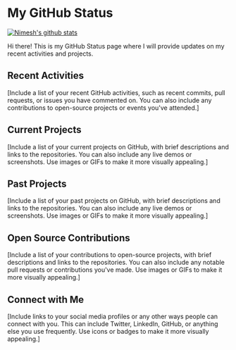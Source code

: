 # My GitHub Status

[![Nimesh's github stats](https://github-readme-stats.vercel.app/api?username=npanchal12&show_icons=true&theme=radical)](https://github.com/anuraghazra/github-readme-stats)

Hi there! This is my GitHub Status page where I will provide updates on my recent activities and projects.

## Recent Activities

[Include a list of your recent GitHub activities, such as recent commits, pull requests, or issues you have commented on. You can also include any contributions to open-source projects or events you've attended.]

## Current Projects

[Include a list of your current projects on GitHub, with brief descriptions and links to the repositories. You can also include any live demos or screenshots. Use images or GIFs to make it more visually appealing.]

## Past Projects

[Include a list of your past projects on GitHub, with brief descriptions and links to the repositories. You can also include any live demos or screenshots. Use images or GIFs to make it more visually appealing.]

## Open Source Contributions

[Include a list of your contributions to open-source projects, with brief descriptions and links to the repositories. You can also include any notable pull requests or contributions you've made. Use images or GIFs to make it more visually appealing.]

## Connect with Me

[Include links to your social media profiles or any other ways people can connect with you. This can include Twitter, LinkedIn, GitHub, or anything else you use frequently. Use icons or badges to make it more visually appealing.]
